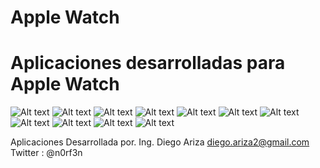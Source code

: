 # Apple Watch
# Aplicaciones desarrolladas para Apple Watch


![Alt text](https://lh3.googleusercontent.com/-syRUZqluKUM/Vr9ccZ5t1TI/AAAAAAAADxQ/Y576S8ygn8kHrvjkuWb8hyxK8MdvUP2dgCCo/s512/Captura%2Bde%2Bpantalla%2B2016-02-13%2Ba%2Blas%2B11.34.35%2Ba.m..png "1")
![Alt text](https://lh3.googleusercontent.com/-LxXvip_NguI/V56OuzYllpI/AAAAAAAAELE/Nk_4B1ZVz2APTHxkiFudvCurXy-SxkIngCCo/s340/IMG_0044.jpg "2")
![Alt text](https://lh3.googleusercontent.com/-WyblPOBsjk4/V56OvRtqRgI/AAAAAAAAELE/xZKCZAqQiRE0PP1nRuxFaHLonWlEAcGhwCCo/s340/IMG_0048.jpg "3")
![Alt text](https://lh3.googleusercontent.com/-ZByTbopWq8A/V56OvWsLkfI/AAAAAAAAELE/sTePuwqGHRsFeAKVaklcunwsFRwSuLQmwCCo/s340/IMG_0049.jpg "4")
![Alt text](https://lh3.googleusercontent.com/-hRF1uGRPUe8/V56OvUbo28I/AAAAAAAAELE/sQIVCGKY1mAH7UkEsJnYy2nzxnBQe3uygCCo/s340/IMG_0050.jpg "5")
![Alt text](https://lh3.googleusercontent.com/-6NmBtOzDiAQ/V56OwOqMLNI/AAAAAAAAELE/Rf2UDQiCFLghtSjbccy55S80uhUKevfVQCCo/s340/IMG_0057.jpg "6")
![Alt text](https://lh3.googleusercontent.com/-vDlBNKDTX1s/V56OwFS1IHI/AAAAAAAAELE/ZhhfD6GHbpwd602FBzLS8ku8mcs01fScwCCo/s340/IMG_0058.jpg "7")
![Alt text](https://lh3.googleusercontent.com/-YVf7E9M8UzY/V56OwjvcvKI/AAAAAAAAELE/PB8WGQDbGQsW9m_3pscK2nI_TM-1YhpLACCo/s340/IMG_0063.jpg "8")
![Alt text](https://lh3.googleusercontent.com/-5LYr41wYW98/V56OwanGHKI/AAAAAAAAELE/VmzC8Ta_4vkhQJ8P4-OrEB-Hg1bKV7o4wCCo/s340/IMG_0061.jpg "9")
![Alt text](https://lh3.googleusercontent.com/-CtXg-WQs79g/V56OwuT5jMI/AAAAAAAAELE/OviEUKH7ZHsUoVo35GBm4AhbQ4iYoBKVACCo/s512/IMG_0064.jpg "10")
![Alt text]( "11")


Aplicaciones Desarrollada por.
Ing. Diego Ariza
diego.ariza2@gmail.com
Twitter : @n0rf3n
